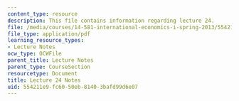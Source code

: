 ```yaml
---
content_type: resource
description: This file contains information regarding lecture 24.
file: /media/courses/14-581-international-economics-i-spring-2013/554211e9fc6050eb81403bafd99d6e07_MIT14_581S13_classnotes24.pdf
file_type: application/pdf
learning_resource_types:
- Lecture Notes
ocw_type: OCWFile
parent_title: Lecture Notes
parent_type: CourseSection
resourcetype: Document
title: Lecture 24 Notes
uid: 554211e9-fc60-50eb-8140-3bafd99d6e07
---
```

